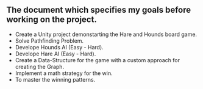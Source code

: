 ## The document which specifies my goals before working on the project.  
  
- Create a Unity project demonstarting the Hare and Hounds board game.  
- Solve Pathfinding Problem.   
- Develope Hounds AI (Easy - Hard).  
- Develope Hare AI (Easy - Hard).    
- Create a Data-Structure for the game with a custom approach for creating the Graph.
- Implement a math strategy for the win.  
- To master the winning patterns.  
